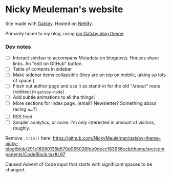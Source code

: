 # Nicky Meuleman's website

Site made with [Gatsby](https://www.gatsbyjs.org/).
Hosted on [Netlify](https://www.netlify.com/).

Primarily home to my blog, using [my Gatsby blog theme](https://github.com/NickyMeuleman/gatsby-theme-nicky-blog).

### Dev notes

- [ ] Interact sidebar to accompany Metadata on blogposts.
      Houses share links. An "edit on GitHub" button.
- [ ] Table of contents in sidebar
- [ ] Make sidebar items collapsible (they are on top on mobile, taking up lots of space.)
- [ ] Flesh out author page and use it as stand-in for the old "/about" route. (redirect in `gatsby-node`)
- [ ] Add subtle animations to all the things!
- [ ] More sections for index page. (email? Newsletter? Something about racing 🏎?)
- [ ] RSS feed
- [ ] Simpler analytics, or none. I'm only interested in amount of visitors, roughly.

Remove `.trim()` here:
https://github.com/NickyMeuleman/gatsby-theme-nicky-blog/blob/291e16080135b570d065026fde9decc183956ccb/theme/src/components/CodeBlock.tsx#L97

Caused Advent of Code input that starts with significant spaces to be changed.
